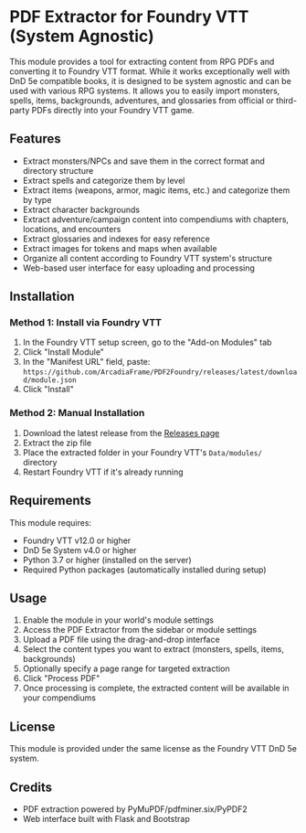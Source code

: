 # PDF Extractor for Foundry VTT (System Agnostic)

This module provides a tool for extracting content from RPG PDFs and converting it to Foundry VTT format. While it works exceptionally well with DnD 5e compatible books, it is designed to be system agnostic and can be used with various RPG systems. It allows you to easily import monsters, spells, items, backgrounds, adventures, and glossaries from official or third-party PDFs directly into your Foundry VTT game.

## Features

- Extract monsters/NPCs and save them in the correct format and directory structure
- Extract spells and categorize them by level
- Extract items (weapons, armor, magic items, etc.) and categorize them by type
- Extract character backgrounds
- Extract adventure/campaign content into compendiums with chapters, locations, and encounters
- Extract glossaries and indexes for easy reference
- Extract images for tokens and maps when available
- Organize all content according to Foundry VTT system's structure
- Web-based user interface for easy uploading and processing

## Installation

### Method 1: Install via Foundry VTT

1. In the Foundry VTT setup screen, go to the "Add-on Modules" tab
2. Click "Install Module"
3. In the "Manifest URL" field, paste: `https://github.com/ArcadiaFrame/PDF2Foundry/releases/latest/download/module.json`
4. Click "Install"

### Method 2: Manual Installation

1. Download the latest release from the [Releases page](https://github.com/ArcadiaFrame/PDF2Foundry/releases)
2. Extract the zip file
3. Place the extracted folder in your Foundry VTT's `Data/modules/` directory
4. Restart Foundry VTT if it's already running

## Requirements

This module requires:
- Foundry VTT v12.0 or higher
- DnD 5e System v4.0 or higher
- Python 3.7 or higher (installed on the server)
- Required Python packages (automatically installed during setup)

## Usage

1. Enable the module in your world's module settings
2. Access the PDF Extractor from the sidebar or module settings
3. Upload a PDF file using the drag-and-drop interface
4. Select the content types you want to extract (monsters, spells, items, backgrounds)
5. Optionally specify a page range for targeted extraction
6. Click "Process PDF"
7. Once processing is complete, the extracted content will be available in your compendiums

## License

This module is provided under the same license as the Foundry VTT DnD 5e system.

## Credits

- PDF extraction powered by PyMuPDF/pdfminer.six/PyPDF2
- Web interface built with Flask and Bootstrap